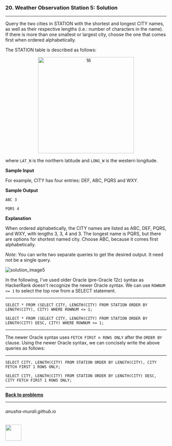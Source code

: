 ### 20. Weather Observation Station 5: Solution

---
Query the two cities in STATION with the shortest and longest CITY names, as well as their respective lengths (i.e.: number of characters in the name). 
If there is more than one smallest or largest city, choose the one that comes first when ordered alphabetically.

The STATION table is described as follows:

<p align="center">
<img width="300" alt="16" src="https://github.com/user-attachments/assets/32081b67-bab3-4d54-9780-cbf8cc7abee7" />
</p>

where `LAT_N` is the northern latitude and `LONG_W` is the western longitude.

**Sample Input**

For example, CITY has four entries: DEF, ABC, PQRS and WXY.

**Sample Output**

`ABC 3`

`PQRS 4`
  
**Explanation**

When ordered alphabetically, the CITY names are listed as ABC, DEF, PQRS, and WXY, with lengths 3, 3, 4 and 3. The longest name is PQRS, 
  but there are options for shortest named city. Choose ABC, because it comes first alphabetically.

*Note*: You can write two separate queries to get the desired output. It need not be a single query.

![solution_image5](https://github.com/user-attachments/assets/82f796e0-28cb-4ef0-bcdc-1a701ce7db53)




In the following, I've used older Oracle (pre-Oracle 12c) syntax as HackerRank doesn't recognize the newer Oracle syntax. We can use `ROWNUM <= 1` to select
the top row from a SELECT statement.

---

`SELECT * FROM (SELECT CITY, LENGTH(CITY) FROM STATION ORDER BY LENGTH(CITY), CITY) WHERE ROWNUM <= 1;`

`SELECT * FROM (SELECT CITY, LENGTH(CITY) FROM STATION ORDER BY LENGTH(CITY) DESC, CITY) WHERE ROWNUM <= 1;`

---

The newer Oracle syntax uses `FETCH FIRST n ROWS ONLY` after the `ORDER BY` clause. Using the newer Oracle syntax, we can concisely write the above queries as follows:

---

`SELECT CITY, LENGTH(CITY) FROM STATION ORDER BY LENGTH(CITY), CITY FETCH FIRST 1 ROWS ONLY;`

`SELECT CITY, LENGTH(CITY) FROM STATION ORDER BY LENGTH(CITY) DESC, CITY FETCH FIRST 1 ROWS ONLY;`

---

**[Back to problems](./problems.md)**

* * *
###### anusha-murali.github.io

<img src="https://github.com/anusha-murali/anusha-murali.github.io/assets/111596338/639243aa-2857-4595-a65a-7852762bb002" width="50" height="50"/>
